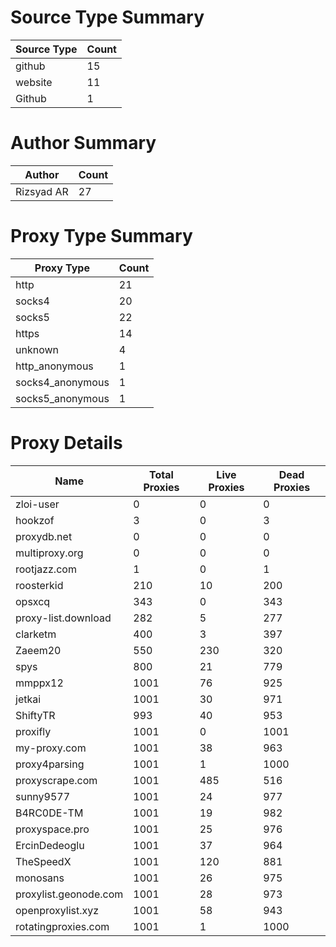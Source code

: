 # Source Type Summary

| Source Type | Count |
|-------------|-------|
| github | 15 |
| website | 11 |
| Github | 1 |


# Author Summary

| Author | Count |
|--------|-------|
| Rizsyad AR | 27 |


# Proxy Type Summary

| Proxy Type | Count |
|------------|-------|
| http | 21 |
| socks4 | 20 |
| socks5 | 22 |
| https | 14 |
| unknown | 4 |
| http_anonymous | 1 |
| socks4_anonymous | 1 |
| socks5_anonymous | 1 |


# Proxy Details

| Name | Total Proxies | Live Proxies | Dead Proxies |
|------|---------------|--------------|---------------|
| zloi-user | 0 | 0 | 0 |
| hookzof | 3 | 0 | 3 |
| proxydb.net | 0 | 0 | 0 |
| multiproxy.org | 0 | 0 | 0 |
| rootjazz.com | 1 | 0 | 1 |
| roosterkid | 210 | 10 | 200 |
| opsxcq | 343 | 0 | 343 |
| proxy-list.download | 282 | 5 | 277 |
| clarketm | 400 | 3 | 397 |
| Zaeem20 | 550 | 230 | 320 |
| spys | 800 | 21 | 779 |
| mmppx12 | 1001 | 76 | 925 |
| jetkai | 1001 | 30 | 971 |
| ShiftyTR | 993 | 40 | 953 |
| proxifly | 1001 | 0 | 1001 |
| my-proxy.com | 1001 | 38 | 963 |
| proxy4parsing | 1001 | 1 | 1000 |
| proxyscrape.com | 1001 | 485 | 516 |
| sunny9577 | 1001 | 24 | 977 |
| B4RC0DE-TM | 1001 | 19 | 982 |
| proxyspace.pro | 1001 | 25 | 976 |
| ErcinDedeoglu | 1001 | 37 | 964 |
| TheSpeedX | 1001 | 120 | 881 |
| monosans | 1001 | 26 | 975 |
| proxylist.geonode.com | 1001 | 28 | 973 |
| openproxylist.xyz | 1001 | 58 | 943 |
| rotatingproxies.com | 1001 | 1 | 1000 |
